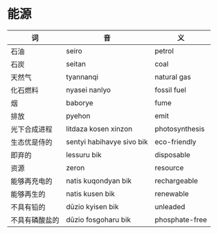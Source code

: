 # 能源

|词|音|义|
|-|-|-|
|石油|seiro|petrol|
|石炭|seitan|coal|
|天然气|tyannanqi|natural gas|
|化石燃料|nyasei nanlyo|fossil fuel|
|烟|baborye|fume|
|排放|pyehon|emit|
|光下合成进程|litdaza kosen xinzon|photosynthesis|
|生态优是侍的|sentyi habihavye sivo bik|eco-friendly|
|即弃的|lessuru bik|disposable|
|资源|zeron|resource|
|能够再充电的|natis kuqondyan bik|rechargeable|
|能够再生的|natis kusen bik|renewable|
|不具有铅的|dūzio kyisen bik|unleaded|
|不具有磷酸盐的|dūzio fosgoharu bik|phosphate-free|